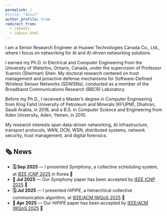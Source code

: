 ```yaml
---
permalink: /
#title: "About"
author_profile: true
redirect_from: 
  - /about/
  - /about.html
---
```


I am a Senior Research Engineer at Huawei Technologies Canada Co., Ltd., where I focus on networking for AI and AI-driven networking solutions.

I earned my Ph.D. in Electrical and Computer Engineering from the University of Waterloo, Ontario, Canada, under the supervision of Professor Xuemin (Sherman) Shen. My doctoral research centered on trust management and proactive defense mechanisms for Software-Defined Wireless Sensor Networks (SDWSNs), conducted as a member of the Broadband Communications Research (BBCR) Laboratory.

Before my Ph.D., I received a Master’s degree in Computer Engineering from King Fahd University of Petroleum and Minerals (KFUPM), Dhahran, Saudi Arabia, in 2016, and a B.S. in Computer Science and Engineering from Aden University, Aden, Yemen, in 2010.

My research interests span data-driven networking, AI infrastructure, transport protocols, WAN, DCN, WSN, distributed systems, network security, trust management, and digital forensics.


## 🗞️ News

<ul>
  <li>
    <strong>🗓️ Sep 2025</strong> — I presented <em>Symphony</em>, a collective scheduling system, at  
    <a href="https://icnp2025.ieee-icnp.org/" target="_blank">IEEE ICNP 2025</a> in Korea 🎤
  </li>
  <li>
    <strong>📄 Jul 2025</strong> — Our <em>Symphony</em> paper has been accepted by  
    <a href="https://icnp2025.ieee-icnp.org/" target="_blank">IEEE ICNP 2025</a> 🎉
  </li>
  <li>
    <strong>🗓️ Jul 2025</strong> — I presented <em>HiPIPE</em>, a hierarchical collective communication algorithm, at  
    <a href="https://iwqos2025.ieee-iwqos.org/" target="_blank">IEEE/ACM IWQoS 2025</a> 🧠
  </li>
  <li>
    <strong>📄 Apr 2025</strong> — Our <em>HiPIPE</em> paper has been accepted by  
    <a href="https://iwqos2025.ieee-iwqos.org/" target="_blank">IEEE/ACM IWQoS 2025</a> 🚀
  </li>
</ul>


